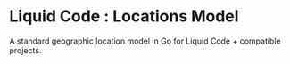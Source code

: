 # Liquid Code : Locations Model

A standard geographic location model in Go for Liquid Code + compatible projects.
